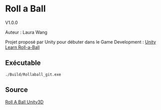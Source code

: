 # Roll a Ball

V1.0.0

Auteur : Laura Wang

Projet proposé par Unity pour débuter dans le Game Development : [Unity Learn Roll-a-Ball](https://learn.unity.com/project/roll-a-ball?uv=2019.4)

## Exécutable
```shell
./Build/Rollaball_git.exe
```

## Source 

[Roll A Ball Unity3D](https://learn.unity.com/project/roll-a-ball)
